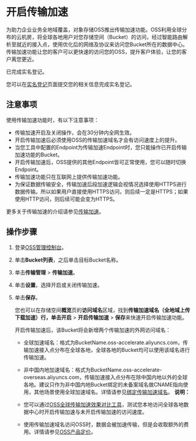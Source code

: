 # 开启传输加速

为助力企业业务全地域覆盖，对象存储OSS推出传输加速功能。OSS利用全球分布的云机房，将全球各地用户对您存储空间（Bucket）的访问，经过智能路由解析至就近的接入点，使用优化后的网络及协议来访问您Bucket所在的数据中心。传输加速功能让您的客户可以更快速的访问您的OSS，提升客户体验，让您的客户离您更近。

已完成实名登记。

您可以在[实名登记](https://account-intl.console.aliyun.com/#/intlAuth)页面提交您的相关信息完成实名登记。

## 注意事项

使用传输加速功能时，有以下注意事项：

-   传输加速开启及关闭操作，会在30分钟内全网生效。
-   开启传输加速后必须使用OSS的传输加速域名才会有访问速度上的提升。
-   当您工具中配置的Endpoint为传输加速Endpoint时，您只能操作已开启传输加速功能的Bucket。
-   开启传输加速后，OSS提供的其他Endpoint皆可正常使用，您可以随时切换Endpoint。
-   传输加速功能只在互联网上提供传输加速功能。
-   为保证数据传输安全，传输加速后段加速逻辑会视情况选择使用HTTPS进行数据传输。所以如果用户直接使用HTTPS访问，则后续一定是HTTPS；如果使用HTTP访问，则后续可能会变为HTTPS。

更多关于传输加速的介绍请参见[传输加速](/intl.zh-CN/开发指南/存储空间（Bucket）/传输加速.md)。

## 操作步骤

1.  登录[OSS管理控制台](https://oss.console.aliyun.com/)。

2.  单击**Bucket列表**，之后单击目标Bucket名称。

3.  单击**传输管理** \> **传输加速**。

4.  单击**设置**，选择开启或关闭传输加速。

5.  单击**保存**。

    您也可以在存储空间**概览**页的**访问域名**区域，找到**传输加速域名（全地域上传下载加速）**行，单击**开启** \> **开启传输加速** \> **保存**来快速开启传输加速功能。

    开启传输加速后，该Bucket将会新增两个传输加速的外网访问域名：

    -   全球加速域名：格式为BucketName.oss-accelerate.aliyuncs.com，传输加速接入点分布在全球各地，全球各地的Bucket均可以使用该域名进行传输加速。
    -   非中国内地加速域名：格式为BucketName.oss-accelerate-overseas.aliyuncs.com，传输加速接入点分布在除中国内地以外的全球各地。建议只作为非中国内地Bucket绑定的未备案域名做CNAME指向使用，其他场景使用全球加速域名。详情请参见[绑定传输加速域名](/intl.zh-CN/控制台用户指南/存储空间管理/管理域名/绑定传输加速域名.md)。
    **说明：**

    -   您可以通过[OSS全球传输加速效果对比工具](https://oss-accelerate-test.oss-accelerate.aliyuncs.com/acc/oss-transfer-acc.html)，测试您本地访问全球各地数据中心时开启传输加速与未开启传输加速的访问速度。

    -   使用传输加速域名访问OSS时，数据会被加速传输，但是会收取额外的费用。详情请参见[OSS产品定价](https://cn.aliyun.com/price/product#/oss/detail)。

